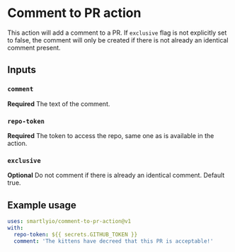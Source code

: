 # Comment to PR action

This action will add a comment to a PR. If `exclusive` flag is not explicitly set to false, the comment will only be created if there is not already an identical comment present.

## Inputs

### `comment`

**Required** The text of the comment.

### `repo-token`

**Required** The token to access the repo, same one as is available in the action.

### `exclusive`

**Optional** Do not comment if there is already an identical comment. Default true.

## Example usage

```yaml
uses: smartlyio/comment-to-pr-action@v1
with:
  repo-token: ${{ secrets.GITHUB_TOKEN }}
  comment: 'The kittens have decreed that this PR is acceptable!'
```

